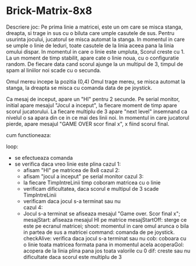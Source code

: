 # Brick-Matrix-8x8

Descriere joc: Pe prima linie a matricei, este un om care se misca stanga, dreapta, si trage in sus cu o biluta care umple
casutele de sus. Pentru usurinta jocului, jucatorul se misca automat la stanga. In momentul in care se umple o linie de leduri,
toate casutele de la linia aceea pana la linia omului dispar. In momentul in care o linie este umpluta, Scorul creste cu 1.
La un moment de timp stabilit, apare cate o linie noua, cu o configuratie random. De fiecare data cand scorul ajunge la un 
multipul de 3, timpul de spam al liniilor noi scade cu o secunda.

Omul mereu incepe la pozitia (0,4)
Omul trage mereu, se misca automat la stanga, la dreapta se misca cu comanda data de pe joystick.

Ca mesaj de inceput, apare un "HI" pentru 2 secunde.
Pe serial monitor, initial apare mesajul "Jocul a inceput", la fiecare moment de timp apare scorul jucatorului. La fiecare 
multiplu de 3 apare "next level" insemnand ca nivelul o sa apara din ce in ce mai des linii noi. In momentul in care jucatorul
pierde, apare mesajul "GAME OVER scor final x", x fiind scorul final.

cum functioneaza:

loop:
  - se efectueaza comanda
  - se verifica daca vreo linie este plina
  cazul 1: 
      - afisam "HI" pe matricea de 8x8
  cazul 2:  
      - afisam "jocul a inceput" pe serial monitor
  cazul 3: 
      - la fiecare TimpIntreLinii timp coboram matricea cu o linie
      - verificam dificultatea, daca scorul e multipul de 3 scade TimpIntreLinii
      - verificam daca jocul s-a terminat sau nu   
   cazul 4:
      - Jocul s-a terminat se afiseaza mesajul "Game over. Scor final x";
 mesajStart: afiseaza mesajul HI pe matrice
 mesajStartOff: sterge ce este pe ecranul matricei;
 shoot: momentul in care omul arunca o bila in partea de sus a matricei
 command: comanda de pe joystick.
 checkAlive: verifica daca jocul s-a terminat sau nu
 cob: coboara cu o linie toata matricea formata pana in momentul acela
 acoperaGol: acopera de la linia plina pana jos toata valorile cu 0
 dif: creste sau nu dificultate daca scorul este multiplu de 3
 

